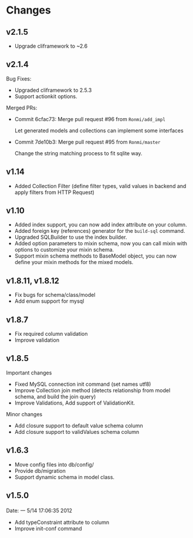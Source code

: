 Changes
=======

## v2.1.5

- Upgrade cliframework to ~2.6

## v2.1.4

Bug Fixes:

- Upgraded cliframework to 2.5.3
- Support actionkit options.

Merged PRs:

- Commit 6cfac73: Merge pull request #96 from `Ronmi/add_impl`

   Let generated models and collections can implement some interfaces

- Commit 7de10b3: Merge pull request #95 from `Ronmi/master`

   Change the string matching process to fit sqlite way.


## v1.14

- Added Collection Filter (define filter types, valid values in backend and apply filters from HTTP Request)

## v1.10

- Added index support, you can now add index attribute on your column.
- Added foreign key (references) generator for the `build-sql` command.
- Upgraded SQLBuilder to use the index builder.
- Added option parameters to mixin schema, now you can call mixin with options to 
  customize your mixin schema.
- Support mixin schema methods to BaseModel object, you can now define your mixin methods
  for the mixed models.

## v1.8.11, v1.8.12

- Fix bugs for schema/class/model
- Add enum support for mysql

## v1.8.7

- Fix required column validation
- Improve validation

## v1.8.5

Important changes
- Fixed MySQL connection init command (set names utf8)
- Improve Collection join method (detects relationship from model schema, and build the join query)
- Improve Validations, Add support of ValidationKit.

Minor changes
- Add closure support to default value schema column
- Add closure support to validValues schema column

## v1.6.3

- Move config files into db/config/
- Provide db/migration
- Support dynamic schema in model class.

## v1.5.0 

Date: 一  5/14 17:06:35 2012

- Add typeConstraint attribute to column
- Improve init-conf command
